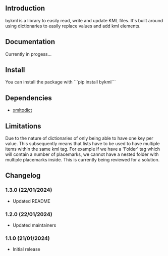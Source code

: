<h2>Introduction</h2>

<p>bykml is a library to easily read, write and update KML files. 
It's built around using dictionaries to easily replace values and add kml elements.</p>

<h2>Documentation</h2>
<p>Currently in progess...</p>

<h2>Install</h2>
<p>You can install the package with ```pip install bykml```</p>

<h2>Dependencies</h2>
<ul>
    <li><a href="https://pypi.org/project/xmltodict/">xmltodict</a></li>
</ul>

<h2>Limitations</h2>
<p>Due to the nature of dictionaries of only being able to have one key per value.
This subsequently means that lists have to be used to have multiple items within the same kml tag.
For example if we have a 'Folder' tag which will contain a number of placemarks, 
we cannot have a nested folder with multiple placemarks inside.
This is currently being reviewed for a solution.</p>

<h2>Changelog</h2>
<h3>1.3.0 (22/01/2024)</h3>
<ul>
    <li>Updated README</li>
</ul>

<h3>1.2.0 (22/01/2024)</h3>
<ul>
    <li>Updated maintainers</li>
</ul>

<h3>1.1.0 (21/01/2024)</h3>
<ul>
    <li>Initial release</li>
</ul>